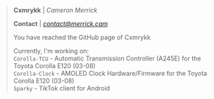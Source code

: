 > **Cxmrykk** | *Cameron Merrick*
>
> **Contact** | *[contact@merrick.cam](mailto:contact@merrick.cam)*
>
> You have reached the GitHub page of Cxmrykk
>
> Currently, I'm working on:<br>
> `Corolla-TCU` - Automatic Transmission Controller (A245E) for the Toyota Corolla E120 (03-08)<br>
> `Corolla-Clock` - AMOLED Clock Hardware/Firmware for the Toyota Corolla E120 (03-08)<br>
> `Sparky` - TikTok client for Android<br>
